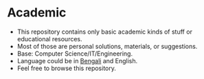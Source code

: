 # Academic
- This repository contains only basic academic kinds of stuff or educational resources. 
- Most of those are personal solutions, materials, or suggestions. 
- Base: Computer Science/IT/Engineering.
- Language could be in [Bengali](https://en.wikipedia.org/wiki/Bengali_language) and English. 
- Feel free to browse this repository. 
